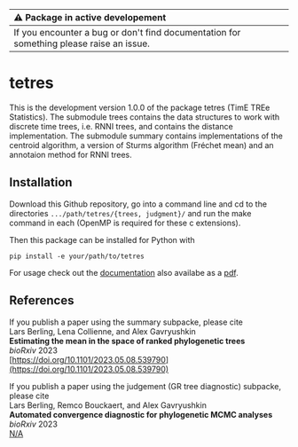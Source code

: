 | :warning: Package in active developement                                                                                       |
|:-------------------------------------------------------------------------------------------------------------------------------|
| If you encounter a bug or don't find documentation for something please raise an issue. |

tetres
======

This is the development version 1.0.0 of the package tetres (TimE TREe Statistics).
The submodule trees contains the data structures to work with discrete time trees, i.e. RNNI trees, and contains the distance implementation.
The submodule summary contains implementations of the centroid algorithm, a version of Sturms algorithm (Fréchet mean) and an annotaion method for RNNI trees.


Installation
------------

Download this Github repository, go into a command line and cd to the directories `.../path/tetres/{trees, judgment}/` and run the make command in each (OpenMP is required for these c extensions).

Then this package can be installed for Python with

```
pip install -e your/path/to/tetres
```

For usage check out the [documentation](https://biods.github.io/tetres/) also availabe as a [pdf](docs/build/latex/tetres.pdf).


References
----------

If you publish a paper using the summary subpacke, please cite<br>
Lars Berling, Lena Collienne, and Alex Gavryushkin<br>
**Estimating the mean in the space of ranked phylogenetic trees**<br>
*bioRxiv* 2023<br>
[https://doi.org/10.1101/2023.05.08.539790](https://doi.org/10.1101/2023.05.08.539790) 

If you publish a paper using the judgement (GR tree diagnostic) subpacke, please cite<br>
Lars Berling, Remco Bouckaert, and Alex Gavryushkin<br>
**Automated convergence diagnostic for phylogenetic MCMC analyses**<br>
*bioRxiv* 2023<br>
[N/A](nan) 

